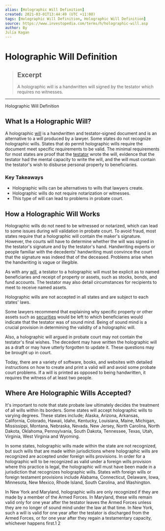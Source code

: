 ```yaml
---
alias: [Holographic Will Definition]
created: 2021-03-01T13:44:49 (UTC +11:00)
tags: [Holographic Will Definition, Holographic Will Definition]
source: https://www.investopedia.com/terms/h/holographic-will.asp
author: By
Julia Kagan
---
```


# Holographic Will Definition

> ## Excerpt
> A holographic will is a handwritten will signed by the testator which requires no witnesses.

---

Holographic Will Definition
## What Is a Holographic Will?

A holographic [will](https://www.investopedia.com/terms/w/will.asp) is a handwritten and testator-signed document and is an alternative to a will produced by a lawyer. Some states do not recognize holographic wills. States that do permit holographic wills require the document meet specific requirements to be valid. The minimal requirements for most states are proof that the [testator](https://www.investopedia.com/terms/t/testamentary-will.asp) wrote the will, evidence that the testator had the mental capacity to write the will, and the will must contain the testator's wish to disburse personal property to beneficiaries.

### Key Takeaways

-   Holographic wills can be alternatives to wills that lawyers create.
-   Holographic wills do not require notarization or witnesses.
-   This type of will can lead to problems in probate court.

## How a Holographic Will Works

Holographic wills do not need to be witnessed or notarized, which can lead to some issues during will validation in probate court. To avoid fraud, most states require that a holographic will contain the maker's signature. However, the courts will have to determine whether the will was signed in the testator's signature and by the testator's hand. Handwriting experts or people familiar with the decedents' handwriting must convince the court that the signature was indeed that of the deceased. Problems arise when the handwriting is vague or illegible.

As with any [will](https://www.investopedia.com/terms/l/last-will-and-testament.asp), a testator to a holographic will must be explicit as to named beneficiaries and receipt of property or assets, such as stocks, bonds, and fund accounts. The testator may also detail circumstances for recipients to meet to receive named assets.

Holographic wills are not accepted in all states and are subject to each states' laws.

Some lawyers recommend that explaining why specific property or other assets such as [securities](https://www.investopedia.com/terms/s/security.asp) would be left to which beneficiaries would indicate that the testator was of sound mind. Being of sound mind is a crucial provision in determining the validity of a holographic will.

Also, a holographic will argued in probate court may not contain the testator's final wishes. The decedent may have written the holographic will as a draft or may have utterly forgotten to update it. These questions may be brought up in court.

Today, there are a variety of software, books, and websites with detailed instructions on how to create and print a valid will and avoid some probate court problems. If a will is printed as opposed to being handwritten, it requires the witness of at least two people.

## Where Are Holographic Wills Accepted?

It's important to note that state probate law ultimately decides the treatment of all wills within its borders. Some states will accept holographic wills to varying degrees. These states include; Alaska, Arizona, Arkansas, California, Colorado, Hawaii, Idaho, Kentucky, Louisiana, Maine, Michigan, Mississippi, Montana, Nebraska, Nevada, New Jersey, North Carolina, North Dakota, Oklahoma, Pennsylvania, South Dakota, Tennessee, Texas, Utah, Virginia, West Virginia and Wyoming.

In some states, holographic wills made within the state are not recognized, but such wills that are made within jurisdictions where holographic wills are recognized are accepted under foreign wills provisions. In order for a holographic will to be recognized as valid under a foreign wills provision where this practice is legal, the holographic will must have been made in a jurisdiction that recognizes holographic wills. States with foreign wills or foreign testament provisions include Alabama, Connecticut, Delaware, Iowa, Minnesota, New Mexico, Rhode Island, South Carolina, and Washington.

In New York and Maryland, holographic wills are only recognized if they are made by a member of the Armed Forces. In Maryland, these wills remain valid only for one year after the testator leaves the Armed Forces unless they are no longer of sound mind under the law at that time. In New York, such a will is valid for one year after the testator is discharged from the Armed Forces, or for one year after they regain a testamentary capacity, whichever happens first.1 2
